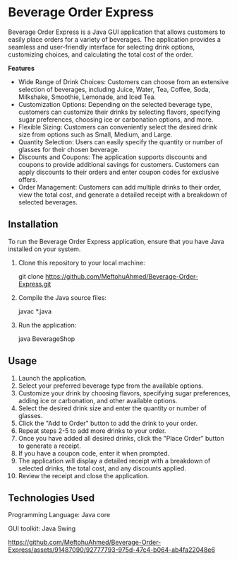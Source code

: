 # Beverage Order Express

Beverage Order Express is a Java GUI application that allows customers to easily place orders for a variety of beverages. The application provides a seamless and user-friendly interface for selecting drink options, customizing choices, and calculating the total cost of the order.

**Features**
* Wide Range of Drink Choices: Customers can choose from an extensive selection of beverages, including Juice, Water, Tea, Coffee, Soda, Milkshake, Smoothie, Lemonade, and Iced Tea.
* Customization Options: Depending on the selected beverage type, customers can customize their drinks by selecting flavors, specifying sugar preferences, choosing ice or carbonation options, and more.
* Flexible Sizing: Customers can conveniently select the desired drink size from options such as Small, Medium, and Large.
* Quantity Selection: Users can easily specify the quantity or number of glasses for their chosen beverage.
* Discounts and Coupons: The application supports discounts and coupons to provide additional savings for customers. Customers can apply discounts to their orders and enter coupon codes for exclusive offers.
* Order Management: Customers can add multiple drinks to their order, view the total cost, and generate a detailed receipt with a breakdown of selected beverages.

## Installation

To run the Beverage Order Express application, ensure that you have Java installed on your system.

  1. Clone this repository to your local machine:
  
      git clone https://github.com/MeftohuAhmed/Beverage-Order-Express.git
      
      
  2. Compile the Java source files:
      
      javac *.java
      
      
  3. Run the application:
      
      java BeverageShop

## Usage

  1. Launch the application.
  2. Select your preferred beverage type from the available options.
  3. Customize your drink by choosing flavors, specifying sugar preferences, adding ice or carbonation, and other available options.
  4. Select the desired drink size and enter the quantity or number of glasses.
  5. Click the "Add to Order" button to add the drink to your order.
  6. Repeat steps 2-5 to add more drinks to your order.
  7. Once you have added all desired drinks, click the "Place Order" button to generate a receipt.
  8. If you have a coupon code, enter it when prompted.
  9. The application will display a detailed receipt with a breakdown of selected drinks, the total cost, and any discounts applied.
  10. Review the receipt and close the application.

## Technologies Used

Programming Language: Java core

GUI toolkit: Java Swing



https://github.com/MeftohuAhmed/Beverage-Order-Express/assets/91487090/92777793-975d-47c4-b064-ab4fa22048e6




